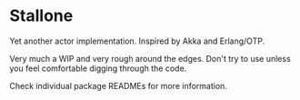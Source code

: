 # Stallone

Yet another actor implementation. Inspired by Akka and Erlang/OTP.

Very much a WIP and very rough around the edges. Don't try to use unless you
feel comfortable digging through the code.

Check individual package READMEs for more information.
